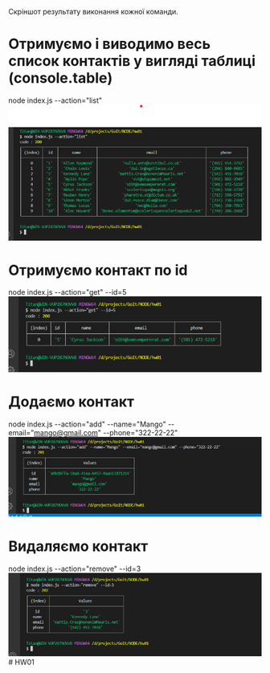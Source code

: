 Скріншот результату виконання кожної команди.

# Отримуємо і виводимо весь список контактів у вигляді таблиці (console.table)
node index.js --action="list"
![GitHub Pages settings](./screenshot/1.list.png)

# Отримуємо контакт по id
node index.js --action="get" --id=5
![GitHub Pages settings](./screenshot/2.get.png)

# Додаємо контакт
node index.js --action="add" --name="Mango" --email="mango@gmail.com" --phone="322-22-22"
![GitHub Pages settings](./screenshot/3.add.png)

# Видаляємо контакт
node index.js --action="remove" --id=3
![GitHub Pages settings](./screenshot/4.remove.png)# HW01
